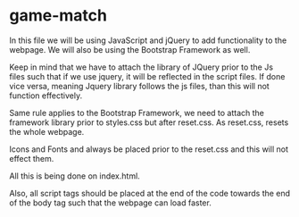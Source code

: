# game-match

In this file we will be using JavaScript and jQuery to add functionality to the
webpage. We will also be using the Bootstrap Framework as well.

Keep in mind that we have to attach the library of JQuery prior to the Js files
such that if we use jquery, it will be reflected in the script files. If done
vice versa, meaning Jquery library follows the js files, than this will not
function effectively.

Same rule applies to the Bootstrap Framework, we need to attach the framework
library prior to styles.css but after reset.css. As reset.css, resets the whole webpage.

Icons and Fonts and always be placed prior to the reset.css and this will not
effect them.

All this is being done on index.html.

Also, all script tags should be placed at the end of the code towards the end of the
body tag such that the webpage can load faster. 
